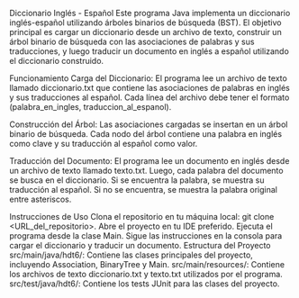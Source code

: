 Diccionario Inglés - Español
Este programa Java implementa un diccionario inglés-español utilizando árboles binarios de búsqueda (BST). El objetivo principal es cargar un diccionario desde un archivo de texto, construir un árbol binario de búsqueda con las asociaciones de palabras y sus traducciones, y luego traducir un documento en inglés a español utilizando el diccionario construido.

Funcionamiento
Carga del Diccionario: El programa lee un archivo de texto llamado diccionario.txt que contiene las asociaciones de palabras en inglés y sus traducciones al español. Cada línea del archivo debe tener el formato (palabra_en_ingles, traduccion_al_espanol).

Construcción del Árbol: Las asociaciones cargadas se insertan en un árbol binario de búsqueda. Cada nodo del árbol contiene una palabra en inglés como clave y su traducción al español como valor.

Traducción del Documento: El programa lee un documento en inglés desde un archivo de texto llamado texto.txt. Luego, cada palabra del documento se busca en el diccionario. Si se encuentra la palabra, se muestra su traducción al español. Si no se encuentra, se muestra la palabra original entre asteriscos.

Instrucciones de Uso
Clona el repositorio en tu máquina local: git clone <URL_del_repositorio>.
Abre el proyecto en tu IDE preferido.
Ejecuta el programa desde la clase Main.
Sigue las instrucciones en la consola para cargar el diccionario y traducir un documento.
Estructura del Proyecto
src/main/java/hdt6/: Contiene las clases principales del proyecto, incluyendo Association, BinaryTree y Main.
src/main/resources/: Contiene los archivos de texto diccionario.txt y texto.txt utilizados por el programa.
src/test/java/hdt6/: Contiene los tests JUnit para las clases del proyecto.
